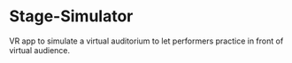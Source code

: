 # Stage-Simulator
VR app to simulate a virtual auditorium to let performers practice in front of virtual audience. 
